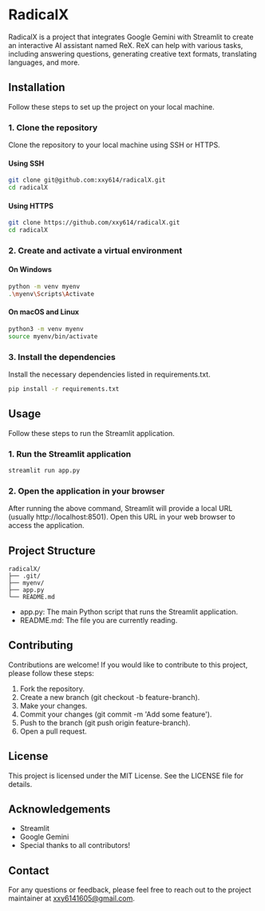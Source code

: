 # RadicalX

RadicalX is a project that integrates Google Gemini with Streamlit to create an interactive AI assistant named ReX. ReX can help with various tasks, including answering questions, generating creative text formats, translating languages, and more.

## Installation

Follow these steps to set up the project on your local machine.

### 1. Clone the repository

Clone the repository to your local machine using SSH or HTTPS.

#### Using SSH
```bash
git clone git@github.com:xxy614/radicalX.git
cd radicalX
```

#### Using HTTPS
```bash
git clone https://github.com/xxy614/radicalX.git
cd radicalX
```

### 2. Create and activate a virtual environment

#### On Windows
```bash
python -m venv myenv
.\myenv\Scripts\Activate
```

#### On macOS and Linux
```bash
python3 -m venv myenv
source myenv/bin/activate
```

### 3. Install the dependencies

Install the necessary dependencies listed in requirements.txt.

```bash
pip install -r requirements.txt
```

## Usage

Follow these steps to run the Streamlit application.

### 1. Run the Streamlit application
```bash
streamlit run app.py
```

### 2. Open the application in your browser

After running the above command, Streamlit will provide a local URL (usually http://localhost:8501). Open this URL in your web browser to access the application.

## Project Structure
```plaintext
radicalX/
├── .git/
├── myenv/
├── app.py
└── README.md
```

- app.py: The main Python script that runs the Streamlit application.
- README.md: The file you are currently reading.

## Contributing

Contributions are welcome! If you would like to contribute to this project, please follow these steps:

1. Fork the repository.
2. Create a new branch (git checkout -b feature-branch).
3. Make your changes.
4. Commit your changes (git commit -m 'Add some feature').
5. Push to the branch (git push origin feature-branch).
6. Open a pull request.

## License

This project is licensed under the MIT License. See the LICENSE file for details.

## Acknowledgements

- Streamlit
- Google Gemini
- Special thanks to all contributors!

## Contact

For any questions or feedback, please feel free to reach out to the project maintainer at xxy6141605@gmail.com.
